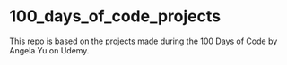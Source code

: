 # 100_days_of_code_projects
This repo is based on the projects made during the 100 Days of Code by Angela Yu on Udemy.
